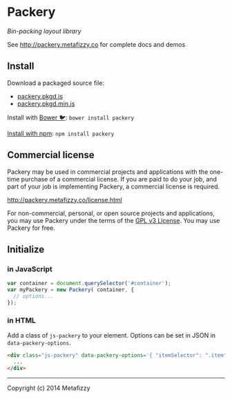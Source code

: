 # Packery

_Bin-packing layout library_

See http://packery.metafizzy.co for complete docs and demos

## Install

Download a packaged source file:

+ [packery.pkgd.js](http://packeryjs.com/packery.pkgd.js)
+ [packery.pkgd.min.js](http://packeryjs.com/packery.pkgd.min.js)

Install with [Bower :bird:](http://bower.io): `bower install packery`

[Install with npm](https://www.npmjs.org/package/packery): `npm install packery`

## Commercial license

Packery may be used in commercial projects and applications with the one-time purchase of a commercial license. If you are paid to do your job, and part of your job is implementing Packery, a commercial license is required.

http://packery.metafizzy.co/license.html

For non-commercial, personal, or open source projects and applications, you may use Packery under the terms of the [GPL v3 License](http://choosealicense.com/licenses/gpl-v3/). You may use Packery for free.

## Initialize

### in JavaScript

``` js
var container = document.querySelector('#container');
var myPackery = new Packery( container, {
  // options...
});
```

### in HTML

Add a class of `js-packery` to your element. Options can be set in JSON in `data-packery-options`.

``` html
<div class="js-packery" data-packery-options='{ "itemSelector": ".item" }'>
  ...
</div>
```

---

Copyright (c) 2014 Metafizzy
